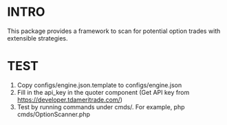 # INTRO

This package provides a framework to scan for potential option trades with extensible strategies.

# TEST

1) Copy configs/engine.json.template to configs/engine.json
2) Fill in the api_key in the quoter component
   (Get API key from https://developer.tdameritrade.com/)
3) Test by running commands under cmds/. For example, php cmds/OptionScanner.php
